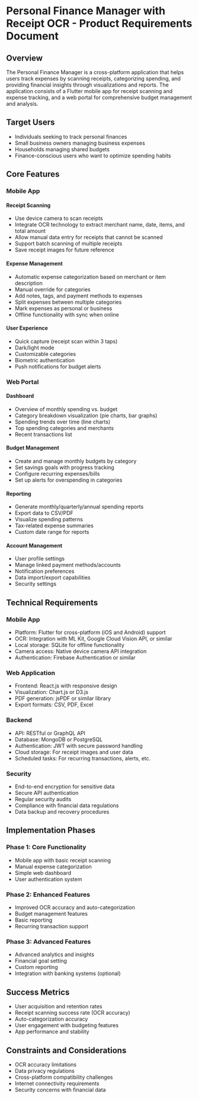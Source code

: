 # Personal Finance Manager with Receipt OCR - Product Requirements Document

## Overview
The Personal Finance Manager is a cross-platform application that helps users track expenses by scanning receipts, categorizing spending, and providing financial insights through visualizations and reports. The application consists of a Flutter mobile app for receipt scanning and expense tracking, and a web portal for comprehensive budget management and analysis.

## Target Users
- Individuals seeking to track personal finances
- Small business owners managing business expenses
- Households managing shared budgets
- Finance-conscious users who want to optimize spending habits

## Core Features

### Mobile App

#### Receipt Scanning
- Use device camera to scan receipts
- Integrate OCR technology to extract merchant name, date, items, and total amount
- Allow manual data entry for receipts that cannot be scanned
- Support batch scanning of multiple receipts
- Save receipt images for future reference

#### Expense Management
- Automatic expense categorization based on merchant or item description
- Manual override for categories
- Add notes, tags, and payment methods to expenses
- Split expenses between multiple categories
- Mark expenses as personal or business
- Offline functionality with sync when online

#### User Experience
- Quick capture (receipt scan within 3 taps)
- Dark/light mode
- Customizable categories
- Biometric authentication
- Push notifications for budget alerts

### Web Portal

#### Dashboard
- Overview of monthly spending vs. budget
- Category breakdown visualization (pie charts, bar graphs)
- Spending trends over time (line charts)
- Top spending categories and merchants
- Recent transactions list

#### Budget Management
- Create and manage monthly budgets by category
- Set savings goals with progress tracking
- Configure recurring expenses/bills
- Set up alerts for overspending in categories

#### Reporting
- Generate monthly/quarterly/annual spending reports
- Export data to CSV/PDF
- Visualize spending patterns
- Tax-related expense summaries
- Custom date range for reports

#### Account Management
- User profile settings
- Manage linked payment methods/accounts
- Notification preferences
- Data import/export capabilities
- Security settings

## Technical Requirements

### Mobile App
- Platform: Flutter for cross-platform (iOS and Android) support
- OCR: Integration with ML Kit, Google Cloud Vision API, or similar
- Local storage: SQLite for offline functionality
- Camera access: Native device camera API integration
- Authentication: Firebase Authentication or similar

### Web Application
- Frontend: React.js with responsive design
- Visualization: Chart.js or D3.js
- PDF generation: jsPDF or similar library
- Export formats: CSV, PDF, Excel

### Backend
- API: RESTful or GraphQL API
- Database: MongoDB or PostgreSQL
- Authentication: JWT with secure password handling
- Cloud storage: For receipt images and user data
- Scheduled tasks: For recurring transactions, alerts, etc.

### Security
- End-to-end encryption for sensitive data
- Secure API authentication
- Regular security audits
- Compliance with financial data regulations
- Data backup and recovery procedures

## Implementation Phases

### Phase 1: Core Functionality
- Mobile app with basic receipt scanning
- Manual expense categorization
- Simple web dashboard
- User authentication system

### Phase 2: Enhanced Features
- Improved OCR accuracy and auto-categorization
- Budget management features
- Basic reporting
- Recurring transaction support

### Phase 3: Advanced Features
- Advanced analytics and insights
- Financial goal setting
- Custom reporting
- Integration with banking systems (optional)

## Success Metrics
- User acquisition and retention rates
- Receipt scanning success rate (OCR accuracy)
- Auto-categorization accuracy
- User engagement with budgeting features
- App performance and stability

## Constraints and Considerations
- OCR accuracy limitations
- Data privacy regulations
- Cross-platform compatibility challenges
- Internet connectivity requirements
- Security concerns with financial data 